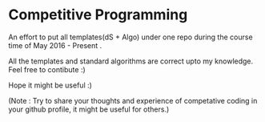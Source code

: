 # Competitive Programming 

An effort to put all templates(dS + Algo) under one repo during the course time of May 2016 - Present .

All the templates and standard algorithms are correct upto my knowledge. Feel free to contibute :)

Hope it might be useful :)

(Note : Try to share your thoughts and experience of competative coding in your github  profile, it might be useful for others.)

